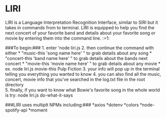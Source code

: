 # LIRI

LIRI is a Language Interpretation Recognition Interface, similar to SIRI but it takes in commands from to terminal. LIRI is equipped to help you find the next concert of your favorite band and details about your favorite song or movie by entering them into the command line. :=1:

###To begin:###
    1. enter 'node liri.js
    2. then continue the command with either
        * "music-this 'song name here' " to grab details about any song
        * "concert-this 'band name here' " to grab details about the bands next concert
        * "movie-this 'movie name here' " to grab details about any movie
        * ex. node liri.js movie-this Pulp Fiction
    3. your info will pop up in the terminal telling you everything you wanted to know
    4. you can also find all the music, concert, movie info that you've searched in the log.txt file in     the root directory    
    5. finally, if you want to know what Bowie's favorite song in the whole world is try:
        node liri.js do-what-it-says

###LIRI uses multiplt NPMs including:###
    *axios
    *dotenv
    *colors
    *node-spotify-api
    *moment
    


